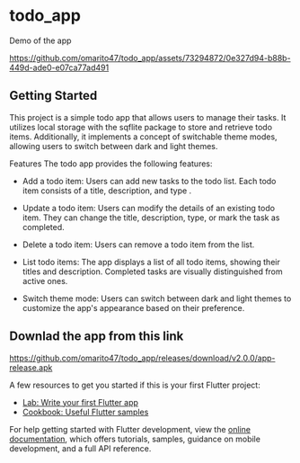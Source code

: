 # todo_app

Demo of the app



https://github.com/omarito47/todo_app/assets/73294872/0e327d94-b88b-449d-ade0-e07ca77ad491






## Getting Started

This project is a simple todo app that allows users to manage their tasks. It utilizes local storage with the sqflite package to store and retrieve todo items. Additionally, it implements a concept of switchable theme modes, allowing users to switch between dark and light themes.

Features
The todo app provides the following features:

- Add a todo item: Users can add new tasks to the todo list. Each todo item consists of a title, description, and type .

- Update a todo item: Users can modify the details of an existing todo item. They can change the title, description, type, or mark the task as completed.

- Delete a todo item: Users can remove a todo item from the list.

- List todo items: The app displays a list of all todo items, showing their titles and description. Completed tasks are visually distinguished from active ones.

- Switch theme mode: Users can switch between dark and light themes to customize the app's appearance based on their preference.

## Downlad the app from this link
https://github.com/omarito47/todo_app/releases/download/v2.0.0/app-release.apk


A few resources to get you started if this is your first Flutter project:

- [Lab: Write your first Flutter app](https://docs.flutter.dev/get-started/codelab)
- [Cookbook: Useful Flutter samples](https://docs.flutter.dev/cookbook)

For help getting started with Flutter development, view the
[online documentation](https://docs.flutter.dev/), which offers tutorials,
samples, guidance on mobile development, and a full API reference.
